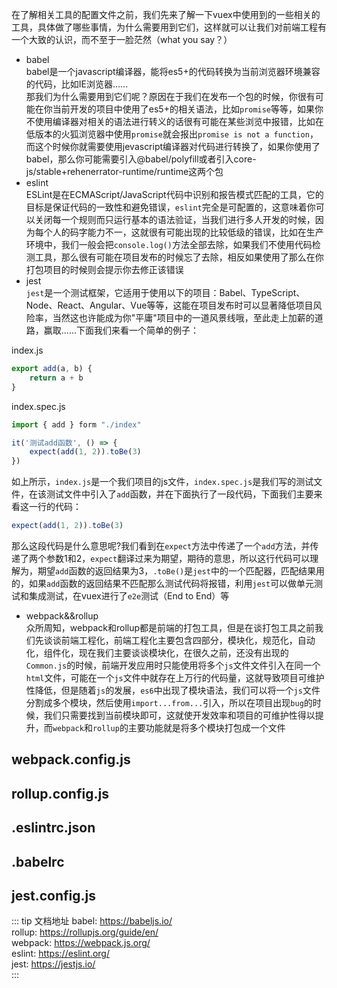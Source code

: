 在了解相关工具的配置文件之前，我们先来了解一下vuex中使用到的一些相关的工具，具体做了哪些事情，为什么需要用到它们，这样就可以让我们对前端工程有一个大致的认识，而不至于一脸茫然（what you say？）
* babel<br/>
babel是一个javascript编译器，能将es5+的代码转换为当前浏览器环境兼容的代码，比如IE浏览器......<br/>
那我们为什么需要用到它们呢？原因在于我们在发布一个包的时候，你很有可能在你当前开发的项目中使用了es5+的相关语法，比如`promise`等等，如果你不使用编译器对相关的语法进行转义的话很有可能在某些浏览中报错，比如在低版本的火狐浏览器中使用`promise`就会报出`promise is not a function`，而这个时候你就需要使用jevascript编译器对代码进行转换了，如果你使用了babel，那么你可能需要引入@babel/polyfill或者引入core-js/stable+rehenerrator-runtime/runtime这两个包
* eslint<br/>
ESLint是在ECMAScript/JavaScript代码中识别和报告模式匹配的工具，它的目标是保证代码的一致性和避免错误，`eslint`完全是可配置的，这意味着你可以关闭每一个规则而只运行基本的语法验证，当我们进行多人开发的时候，因为每个人的码字能力不一，这就很有可能出现的比较低级的错误，比如在生产环境中，我们一般会把`console.log()`方法全部去除，如果我们不使用代码检测工具，那么很有可能在项目发布的时候忘了去除，相反如果使用了那么在你打包项目的时候则会提示你去修正该错误
* jest<br/>
`jest`是一个测试框架，它适用于使用以下的项目：Babel、TypeScript、Node、React、Angular、Vue等等，这能在项目发布时可以显著降低项目风险率，当然这也许能成为你"平庸"项目中的一道风景线哦，至此走上加薪的道路，赢取......下面我们来看一个简单的例子：<br/>

index.js
```js
export add(a, b) {
    return a + b
}
```
index.spec.js<br/>

```js
import { add } form "./index"

it('测试add函数', () => {
    expect(add(1, 2)).toBe(3)
})
```
如上所示，`index.js`是一个我们项目的js文件，`index.spec.js`是我们写的测试文件，在该测试文件中引入了`add`函数，并在下面执行了一段代码，下面我们主要来看这一行的代码：
```js
expect(add(1, 2)).toBe(3)
```
那么这段代码是什么意思呢?我们看到在`expect`方法中传递了一个`add`方法，并传递了两个参数1和2，`expect`翻译过来为期望，期待的意思，所以这行代码可以理解为，期望`add`函数的返回结果为3，`.toBe()`是`jest`中的一个匹配器，匹配结果用的，如果`add`函数的返回结果不匹配那么测试代码将报错，利用`jest`可以做单元测试和集成测试，在vuex进行了`e2e`测试（End to End）等
* webpack&&rollup<br/>
众所周知，webpack和rollup都是前端的打包工具，但是在谈打包工具之前我们先谈谈前端工程化，前端工程化主要包含四部分，模块化，规范化，自动化，组件化，现在我们主要谈谈模块化，在很久之前，还没有出现的`Common.js`的时候，前端开发应用时只能使用<script src=""></script>将多个`js`文件文件引入在同一个`html`文件，可能在一个`js`文件中就存在上万行的代码量，这就导致项目可维护性降低，但是随着`js`的发展，`es6`中出现了模块语法，我们可以将一个`js`文件分割成多个模块，然后使用`import...from...`引入，所以在项目出现`bug`的时候，我们只需要找到当前模块即可，这就使开发效率和项目的可维护性得以提升，而`webpack`和`rollup`的主要功能就是将多个模块打包成一个文件

## webpack.config.js
## rollup.config.js
## .eslintrc.json
## .babelrc
## jest.config.js

::: tip 文档地址
babel: https://babeljs.io/<br/>
rollup: https://rollupjs.org/guide/en/<br/>
webpack: https://webpack.js.org/<br/>
eslint: https://eslint.org/<br/>
jest: https://jestjs.io/<br/>
:::